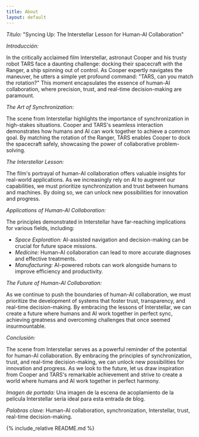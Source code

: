 ```yaml
---
title: About
layout: default
---
```


*Título:* "Syncing Up: The Interstellar Lesson for Human-AI Collaboration"

*Introducción:*

In the critically acclaimed film Interstellar, astronaut Cooper and his trusty robot TARS face a daunting challenge: docking their spacecraft with the Ranger, a ship spinning out of control. As Cooper expertly navigates the maneuver, he utters a simple yet profound command: "TARS, can you match the rotation?" This moment encapsulates the essence of human-AI collaboration, where precision, trust, and real-time decision-making are paramount.

*The Art of Synchronization:*

The scene from Interstellar highlights the importance of synchronization in high-stakes situations. Cooper and TARS's seamless interaction demonstrates how humans and AI can work together to achieve a common goal. By matching the rotation of the Ranger, TARS enables Cooper to dock the spacecraft safely, showcasing the power of collaborative problem-solving.

*The Interstellar Lesson:*

The film's portrayal of human-AI collaboration offers valuable insights for real-world applications. As we increasingly rely on AI to augment our capabilities, we must prioritize synchronization and trust between humans and machines. By doing so, we can unlock new possibilities for innovation and progress.

*Applications of Human-AI Collaboration:*

The principles demonstrated in Interstellar have far-reaching implications for various fields, including:

- *Space Exploration:* AI-assisted navigation and decision-making can be crucial for future space missions.
- *Medicine:* Human-AI collaboration can lead to more accurate diagnoses and effective treatments.
- *Manufacturing:* AI-powered robots can work alongside humans to improve efficiency and productivity.

*The Future of Human-AI Collaboration:*

As we continue to push the boundaries of human-AI collaboration, we must prioritize the development of systems that foster trust, transparency, and real-time decision-making. By embracing the lessons of Interstellar, we can create a future where humans and AI work together in perfect sync, achieving greatness and overcoming challenges that once seemed insurmountable.

*Conclusión:*

The scene from Interstellar serves as a powerful reminder of the potential for human-AI collaboration. By embracing the principles of synchronization, trust, and real-time decision-making, we can unlock new possibilities for innovation and progress. As we look to the future, let us draw inspiration from Cooper and TARS's remarkable achievement and strive to create a world where humans and AI work together in perfect harmony.

*Imagen de portada:* Una imagen de la escena de acoplamiento de la película Interstellar sería ideal para esta entrada de blog.

*Palabras clave:* Human-AI collaboration, synchronization, Interstellar, trust, real-time decision-making.

{% include_relative README.md %}
